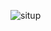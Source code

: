 ![situp](https://user-images.githubusercontent.com/117619684/207118948-662cb111-3f13-4ea3-a9eb-f49cc67a6c71.jpg)

